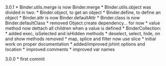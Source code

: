 3.0.1
    * Binder.utils.merge is now Binder.merge
    * BInder.utils.object was divided in two:
        * Binder.object, to get an object
        * Binder.define, to define an object
    * Binder.attr is now Binder.defaultAttr
    * Binder.class is now Binder.defaultClass
    * removed Object.create dependency... for now
    * value method now dettach all children when a value is defined
    * BinderCollection:
        * added exec, isSelected and isHidden methods
        * deselect, select, hide, on and show methods removed
        * map, splice and filter now use slice
    * initial work on proper documentation
    * added/improved jshint options and location
    * improved comments
    * improved var names 

3.0.0
    * first commit
